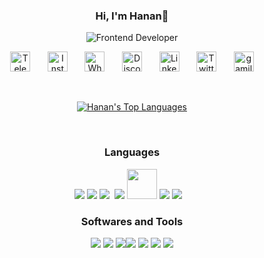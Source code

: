 <h3 align="center">
    Hi, I'm Hanan👋
</h3>

<p align="center">
<!--   <em>
    I am a 3rd Year undergraduate from <b>Wmo Arts and Science College</b>, Wayanad, Kerala. 
  </em> -->
  <img src="https://readme-typing-svg.herokuapp.com/?lines=Frontend+developer&font=Fira%20Code&center=true&width=440&height=45&vCenter=true&size=22" alt="Frontend Developer">
</p>

<p align="center">
  <a href="https://t.me/hanan_azeez"><img width="32px" alt="Telegram" title="Telegram" src="https://cdn-icons-png.flaticon.com/512/906/906377.png"/></a>
  &#8287;&#8287;&#8287;&#8287;&#8287;
  <a href="https://www.instagram.com/hanan.a.azeez"><img width="32px" alt="Instagram" title="Instagram" src="https://cdn-icons-png.flaticon.com/512/174/174855.png"/></a>
  &#8287;&#8287;&#8287;&#8287;&#8287;
  <a href="https://wa.me/+918589821643"><img width="32px" alt="Whatsapp" title="Whatsapp" src="https://cdn-icons-png.flaticon.com/512/220/220236.png"/></a>
  &#8287;&#8287;&#8287;&#8287;&#8287;
  <a href="https://discord.com/users/hanan#1010"><img width="32px" alt="Discord" title="Discord" src="https://www.freepnglogos.com/uploads/discord-logo-png/discord-logo-logodownload-download-logotipos-1.png"/></a>
  &#8287;&#8287;&#8287;&#8287;&#8287;
  <a href="https://linkedin.com/in/hanan abdul azeez"><img width="32px" alt="Linkedin" title="Linkedin" src="https://cdn-icons-png.flaticon.com/512/145/145807.png"></a>
  &#8287;&#8287;&#8287;&#8287;&#8287;
  <a href="https://twitter.com/hananazeez3"><img width="32px" alt="Twitter" title="Twitter" src="https://cdn-icons-png.flaticon.com/512/179/179342.png"></a>
  &#8287;&#8287;&#8287;&#8287;&#8287;
  <a href="mail.midlajc@gmail.com"><img width="32px" alt="gamil" title="gamil" src="https://upload.wikimedia.org/wikipedia/commons/7/7e/Gmail_icon_%282020%29.svg"></a>
</p>

<br>

<!-- <img alt="Hanan's Top Languages" src="https://github-readme-streak-stats.herokuapp.com?user=hananAzeez&theme=react&hide_border=true&bg_color=0D1117&date_format=M%20j%5B%2C%20Y%5D" align="left"/> -->


<p align="center">
  <a href="">
    <img alt="Hanan's Top Languages" src="https://github-readme-stats.vercel.app/api/top-langs/?username=hananAzeez&langs_count=8&count_private=true&layout=compact&theme=react&hide_border=true&bg_color=0D1117&exclude_repo=key-keeper,tezla-web,scholarship-portal,hananAzeez.github.io" />
  </a>
</p>
<br>





<h3 align="center">Languages</h3>

<p align="center">
<img src="https://img.icons8.com/color/48/000000/nodejs.png"/>&nbsp;<img src="https://img.icons8.com/color/48/000000/javascript.png"/>&nbsp;<img src="https://img.icons8.com/color/48/000000/typescript.png"/>&nbsp;&nbsp;<img src="https://img.icons8.com/color/48/000000/react-native.png"/>&nbsp;<img src="https://kajabi-storefronts-production.kajabi-cdn.com/kajabi-storefronts-production/themes/2147555239/settings_images/sztBYO9XSDmP7U3Fc6z1_15vw4q9kSO61gvM6iEuv_Server_Side_Rendering_for_Dummies.png" style="width: 48px; height: 48px;"/>&nbsp;<img src="https://img.icons8.com/color/48/000000/html-5.png"/>&nbsp;<img src="https://img.icons8.com/color/48/000000/css3.png"/>&nbsp;&nbsp;&nbsp;
</p>

<h3 align="center">Softwares and Tools</h3>

<p align="center">
<img src="https://img.icons8.com/fluency/50/000000/visual-studio-code-2019.png"/>&nbsp;<img src="https://img.icons8.com/?size=48&id=zfHRZ6i1Wg0U&format=png"/>&nbsp;<img src="https://img.icons8.com/color/48/000000/git.png"/><img src="https://img.icons8.com/?size=48&id=CIAZz2CYc6Kc&format=png"/>&nbsp;<img src="https://img.icons8.com/?size=48&id=vEiU8UeAmv0x&format=png"/>&nbsp;<img src="https://img.icons8.com/color/48/000000/console.png"/>&nbsp;<img src="https://img.icons8.com/color/48/000000/github--v1.png"/>
</p>
<!-- 
<h3 align="center">Databases</h3>

<p align="center">
<img src="https://img.icons8.com/color/48/000000/mongodb.png"/>&nbsp;<img src="https://img.icons8.com/color/48/000000/mysql-logo.png"/>
</p> -->



<br>
